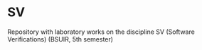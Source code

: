 # SV
Repository with laboratory works on the discipline SV (Software Verifications) (BSUIR, 5th semester)
